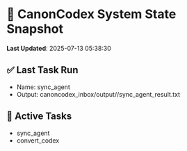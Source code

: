 # 🧠 CanonCodex System State Snapshot
**Last Updated**: 2025-07-13 05:38:30

## ✅ Last Task Run
- Name: sync_agent
- Output: canoncodex_inbox/output//sync_agent_result.txt

## 🔁 Active Tasks
- sync_agent
- convert_codex